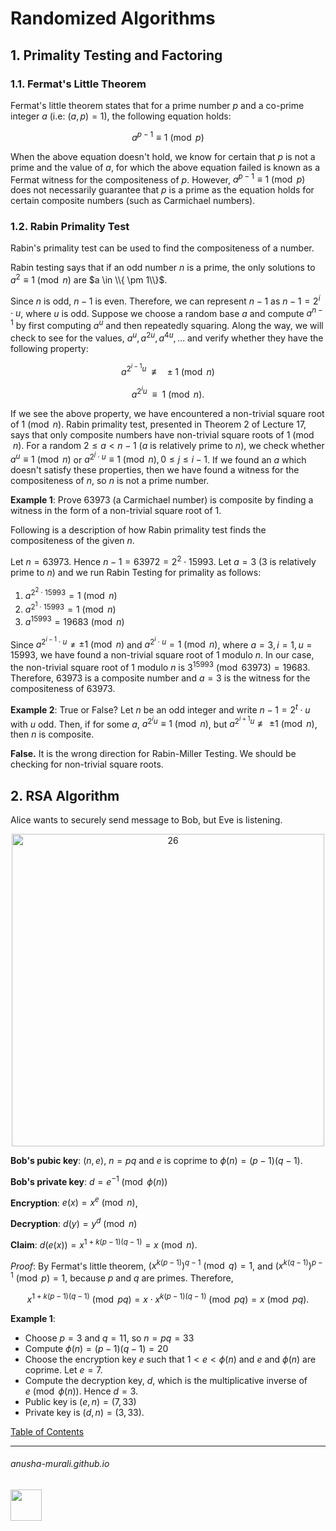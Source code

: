 # Randomized Algorithms

## 1. Primality Testing and Factoring

### 1.1. Fermat's Little Theorem

Fermat's little theorem states that for a prime number $p$ and a co-prime integer $a$ (i.e: $(a, p) = 1$),  the following equation holds:

$$
a^{p-1} \equiv 1 \pmod{p}
$$

When the above equation doesn't hold, we know for certain that $p$ is not a prime and the value of $a$, for which the above equation failed is known as a Fermat witness for the compositeness of $p$.  However, $a^{p-1} \equiv 1 \pmod{p}$ does not necessarily guarantee that $p$ is a prime as the equation holds for certain composite numbers (such as Carmichael numbers).

### 1.2. Rabin Primality Test

Rabin's primality test can be used to find the compositeness of a number. 

Rabin testing says that if an odd number $n$ is a prime, the only solutions to $a^2 \equiv 1 \pmod{n}$ are $a \in \\{ \pm 1\\}$.  

Since $n$ is odd, $n-1$ is even. Therefore, we can represent $n-1$ as $n -1 = 2^i \cdot u$, where $u$ is odd. Suppose we choose a random base $a$ and compute $a^{n-1}$ by first computing $a^u$ and then repeatedly squaring. Along the way, we will check to see for the values, $a^u, a^{2u}, a^{4u}, \ldots$ and verify whether they have the following property:

$$
a^{2^{i-1}u} ~~ \not \equiv ~~\pm 1 \pmod{n}
$$

$$
a^{2^i u} ~~  \equiv ~~ 1 \pmod{n}.
$$

If we see the above property, we have encountered a non-trivial square root of $1 \pmod{n}$. Rabin primality test, presented in Theorem 2 of Lecture 17, says that only composite numbers have non-trivial square roots of $1 \pmod{n}$. For a random $2 \leq a  <  n -1$ ($a$ is relatively prime to $n$), we check whether $a^u \equiv 1 \pmod{n}$ or $a^{2^j \cdot u} \equiv 1 \pmod{n}, 0 \leq j \leq i -1$. If we found an $a$ which doesn't satisfy these properties, then we have found a witness for the compositeness of $n$, so $n$ is not a prime number.

**Example 1**: Prove 63973 (a Carmichael number) is composite by finding a witness in the form of a non-trivial square root of 1.

Following is a description of how Rabin primality test finds the compositeness of the given $n$.

Let $n = 63973$. Hence $n-1 = 63972 = 2^2 \cdot 15993$. Let $a = 3$ (3 is relatively prime to $n$) and we run Rabin Testing for primality as follows:

1. $a^{2^2 \cdot 15993} = 1 \pmod{n}$
2. $a^{2^1 \cdot 15993} = 1 \pmod{n}$
3. $a^{15993} = 19683 \pmod{n}$


Since $a^{2^{i-1} \cdot u} \neq \pm 1 \pmod{n}$ and $a^{2^i \cdot u} = 1 \pmod{n}$, where $a = 3, i = 1, u = 15993$, we have found a non-trivial square root of 1 modulo $n$. In our case, the non-trivial square root of 1 modulo $n$ is $3^{15993} \pmod{63973} = 19683$. Therefore, 63973 is a composite number and $a = 3$ is the witness for the compositeness of $63973$.

**Example 2**: True or False? Let $n$ be an odd integer and write $n-1 = 2^t \cdot u$ with $u$ odd. Then, if for some $a$, $a^{2^i u} \equiv 1 \pmod{n}$, but $a^{2^{i+1}u} \not \equiv \pm 1 \pmod{n}$, then $n$ is composite.

**False.** It is the wrong direction for Rabin-Miller Testing. We should be checking for non-trivial square roots.

## 2. RSA Algorithm

Alice wants to securely send message to Bob, but Eve is listening.

<p align="center">
<img width="500" alt="26" src="https://github.com/anusha-murali/anusha-murali.github.io/assets/111596338/66a1b2d1-133f-45ce-abd5-208813458952">
</p>

**Bob's pubic key**: $(n, e)$, $n=pq$ and $e$ is coprime to $\phi(n) = (p-1)(q-1)$.

**Bob's private key**: $d = e^{-1} \pmod{\phi(n)}$

**Encryption**: $e(x) = x^e \pmod{n}$, 

**Decryption**:  $d(y) = y^d \pmod{n}$

**Claim**: $d(e(x)) = x^{1+k(p-1)(q-1)} = x \pmod{n}$.

*Proof*: By Fermat's little theorem, ${(x^{k(p-1)})}^{q-1} \pmod{q} = 1$, and ${(x^{k(q-1)})}^{p-1} \pmod{p} = 1$, because $p$ and $q$ are primes. Therefore,

$$
x^{1+k(p-1)(q-1)} \pmod{pq} = x \cdot x^{k(p-1)(q-1)} \pmod{pq} = x \pmod{pq}.
$$

**Example 1**:
- Choose $p=3$ and $q=11$, so $n = pq = 33$
- Compute $\phi(n) = (p-1)(q-1) = 20$
- Choose the encryption key $e$ such that $1 < e < \phi(n)$ and $e$ and $\phi(n)$ are coprime. Let $e = 7$.
- Compute the decryption key, $d$, which is the multiplicative inverse of $e \pmod{\phi(n)}$. Hence $d = 3$.
- Public key is $(e, n) = (7, 33)$
- Private key is $(d, n) = (3, 33)$.

  
[Table of Contents](./index.md)

* * *
###### anusha-murali.github.io

<img src="https://github.com/anusha-murali/anusha-murali.github.io/assets/111596338/639243aa-2857-4595-a65a-7852762bb002" width="50" height="50"/>
